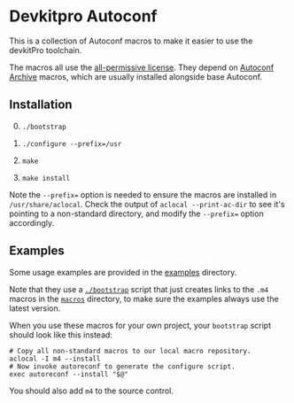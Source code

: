 # Devkitpro Autoconf

This is a collection of Autoconf macros to make it easier to use the devkitPro toolchain.

The macros all use the [all-permissive
license](https://www.gnu.org/prep/maintain/html_node/License-Notices-for-Other-Files.html). They
depend on [Autoconf Archive](https://www.gnu.org/software/autoconf-archive/) macros, which
are usually installed alongside base Autoconf.


## Installation

0. `./bootstrap`

1. `./configure --prefix=/usr`

2. `make`

3. `make install`

Note the `--prefix=` option is needed to ensure the macros are installed in
`/usr/share/aclocal`. Check the output of `aclocal --print-ac-dir` to see it's pointing to
a non-standard directory, and modify the `--prefix=` option accordingly.


## Examples

Some usage examples are provided in the [examples](examples) directory.

Note that they use a [`./bootstrap`](common/bootstrap) script that just creates links to
the `.m4` macros in the [`macros`](macros) directory, to make sure the examples always use
the latest version.

When you use these macros for your own project, your `bootstrap` script should look like
this instead:

```
# Copy all non-standard macros to our local macro repository.
aclocal -I m4 --install
# Now invoke autoreconf to generate the configure script.
exec autoreconf --install "$@"
```

You should also add `m4` to the source control.

